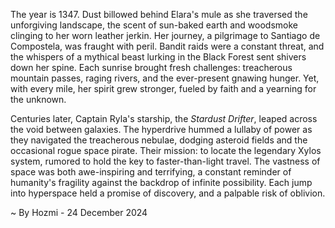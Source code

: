 
The year is 1347.  Dust billowed behind Elara's mule as she traversed the unforgiving landscape, the scent of sun-baked earth and woodsmoke clinging to her worn leather jerkin.  Her journey, a pilgrimage to Santiago de Compostela, was fraught with peril.  Bandit raids were a constant threat, and the whispers of a mythical beast lurking in the Black Forest sent shivers down her spine.  Each sunrise brought fresh challenges: treacherous mountain passes, raging rivers, and the ever-present gnawing hunger. Yet, with every mile, her spirit grew stronger, fueled by faith and a yearning for the unknown.

Centuries later, Captain Ryla's starship, the *Stardust Drifter*, leaped across the void between galaxies.  The hyperdrive hummed a lullaby of power as they navigated the treacherous nebulae, dodging asteroid fields and the occasional rogue space pirate.  Their mission: to locate the legendary Xylos system, rumored to hold the key to faster-than-light travel.  The vastness of space was both awe-inspiring and terrifying, a constant reminder of humanity's fragility against the backdrop of infinite possibility.  Each jump into hyperspace held a promise of discovery, and a palpable risk of oblivion.

~ By Hozmi - 24 December 2024

